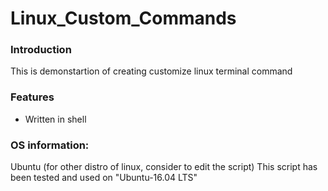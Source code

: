 # Linux_Custom_Commands
### Introduction
This is demonstartion of creating customize linux terminal command  
### Features
* Written in shell


### OS information:
Ubuntu (for other distro of linux, consider to edit the script)
This script has been tested and used on "Ubuntu-16.04 LTS"

